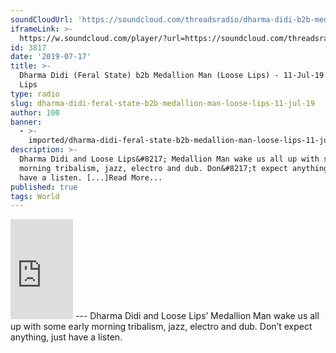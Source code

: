```yaml
---
soundCloudUrl: 'https://soundcloud.com/threadsradio/dharma-didi-b2b-medallion-man-11-jul-19'
iframeLink: >-
  https://w.soundcloud.com/player/?url=https://soundcloud.com/threadsradio/dharma-didi-b2b-medallion-man-11-jul-19&color=00aabb&auto_play=false&hide_related=false&show_comments=true&show_user=true&show_reposts=false
id: 3817
date: '2019-07-17'
title: >-
  Dharma Didi (Feral State) b2b Medallion Man (Loose Lips) - 11-Jul-19 - Loose
  Lips
type: radio
slug: dharma-didi-feral-state-b2b-medallion-man-loose-lips-11-jul-19
author: 100
banner:
  - >-
    imported/dharma-didi-feral-state-b2b-medallion-man-loose-lips-11-jul-19/image3817.jpeg
description: >-
  Dharma Didi and Loose Lips&#8217; Medallion Man wake us all up with some early
  morning tribalism, jazz, electro and dub. Don&#8217;t expect anything, just
  have a listen. [...]Read More...
published: true
tags: World
---
```

<iframe id="sc-widget" title="title" width="100" height="160" scrolling="no" frameborder="yes" allow="autoplay" src="https://w.soundcloud.com/player/?url=https://soundcloud.com/threadsradio/dharma-didi-b2b-medallion-man-11-jul-19&amp;color=00aabb&amp;auto_play=false&amp;hide_related=false&amp;show_comments=true&amp;show_user=true&amp;show_reposts=false"></iframe>
---
Dharma Didi and Loose Lips’ Medallion Man wake us all up with some early morning tribalism, jazz, electro and dub. Don’t expect anything, just have a listen.